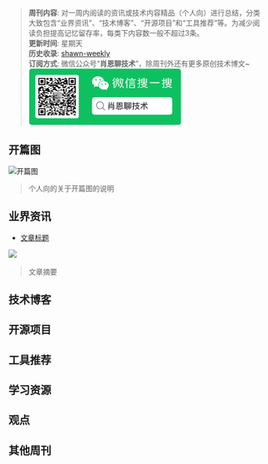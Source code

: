 > **周刊内容**: 对一周内阅读的资讯或技术内容精品（个人向）进行总结，分类大致包含“业界资讯”、“技术博客”、“开源项目”和“工具推荐”等。为减少阅读负担提高记忆留存率，每类下内容数一般不超过3条。<br>
> **更新时间**: 星期天<br>
> **历史收录**: [shawn-weekly](https://github.com/Xiaoxie1994/shawn-weekly) <br>
> **订阅方式**: 微信公众号“**肖恩聊技术**”，除周刊外还有更多原创技术博文~<br>
> <img src="../picture/image-1.png" alt="公众号二维码" width="300">

## 开篇图
![开篇图](图片链接)
> 个人向的关于开篇图的说明

## 业界资讯
- [文章标题](文章链接)

<img src="图片链接" width="500">

> 文章摘要

## 技术博客
 
## 开源项目 

## 工具推荐

## 学习资源

## 观点

## 其他周刊